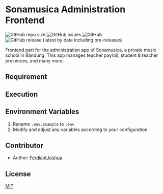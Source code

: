 # Sonamusica Administration Frontend

![GitHub repo size](https://img.shields.io/github/repo-size/FerdiantJoshua/sonamusica-administration-frontend) ![GitHub issues](https://img.shields.io/github/issues/FerdiantJoshua/sonamusica-administration-frontend) ![GitHub](https://img.shields.io/github/license/FerdiantJoshua/sonamusica-administration-frontend) ![GitHub release (latest by date including pre-releases)](https://img.shields.io/github/v/release/FerdiantJoshua/sonamusica-administration-frontend?include_prereleases)

Frontend part for the administration app of Sonamusica, a private music school in Bandung. This app manages teacher payroll, student & teacher presences, and many more.

## Requirement

## Execution

## Environment Variables

1. Rename `.env.example` to `.env`
2. Modify and adjust any variables according to your configuration

## Contributor

- Author: [FerdiantJoshua](https://github.com/FerdiantJoshua)

## License

[MIT](LICENSE)
